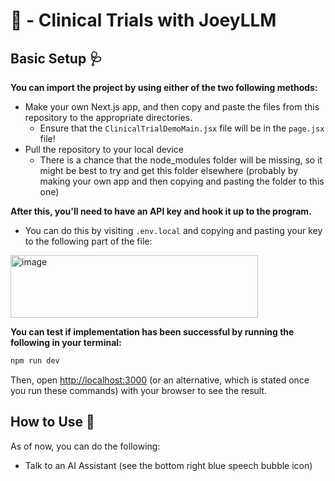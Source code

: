 # 🦘 - Clinical Trials with JoeyLLM

## Basic Setup 🩺

**You can import the project by using either of the two following methods:**

* Make your own Next.js app, and then copy and paste the files from this repository to the appropriate directories.
  * Ensure that the `ClinicalTrialDemoMain.jsx` file will be in the `page.jsx` file! 
* Pull the repository to your local device
  * There is a chance that the node_modules folder will be missing, so it might be best to try and get this folder elsewhere (probably by making your own app and then copying and pasting the folder to this one)

**After this, you'll need to have an API key and hook it up to the program.**

* You can do this by visiting `.env.local` and copying and pasting your key to the following part of the file:
<img width="396" height="100" alt="image" src="https://github.com/user-attachments/assets/257e2e14-a6a4-42df-b28d-7703906debc7" />

**You can test if implementation has been successful by running the following in your terminal:**

```bash
npm run dev
```

Then, open [http://localhost:3000](http://localhost:3000) (or an alternative, which is stated once you run these commands) with your browser to see the result.

## How to Use 🩻

As of now, you can do the following:

* Talk to an AI Assistant (see the bottom right blue speech bubble icon)
